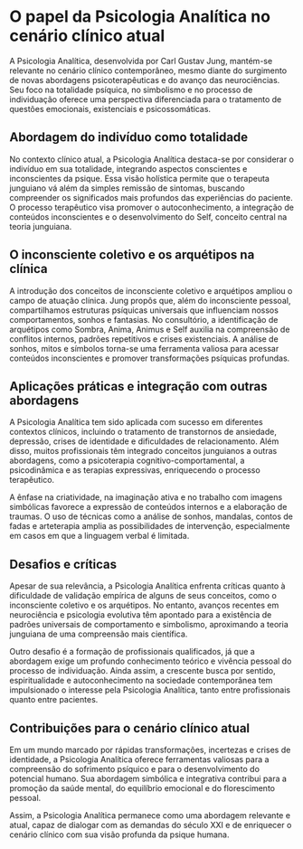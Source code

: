 
# O papel da Psicologia Analítica no cenário clínico atual

A Psicologia Analítica, desenvolvida por Carl Gustav Jung, mantém-se relevante no cenário clínico contemporâneo, mesmo diante do surgimento de novas abordagens psicoterapêuticas e do avanço das neurociências. Seu foco na totalidade psíquica, no simbolismo e no processo de individuação oferece uma perspectiva diferenciada para o tratamento de questões emocionais, existenciais e psicossomáticas.

## Abordagem do indivíduo como totalidade

No contexto clínico atual, a Psicologia Analítica destaca-se por considerar o indivíduo em sua totalidade, integrando aspectos conscientes e inconscientes da psique. Essa visão holística permite que o terapeuta junguiano vá além da simples remissão de sintomas, buscando compreender os significados mais profundos das experiências do paciente. O processo terapêutico visa promover o autoconhecimento, a integração de conteúdos inconscientes e o desenvolvimento do Self, conceito central na teoria junguiana.

## O inconsciente coletivo e os arquétipos na clínica

A introdução dos conceitos de inconsciente coletivo e arquétipos ampliou o campo de atuação clínica. Jung propôs que, além do inconsciente pessoal, compartilhamos estruturas psíquicas universais que influenciam nossos comportamentos, sonhos e fantasias. No consultório, a identificação de arquétipos como Sombra, Anima, Animus e Self auxilia na compreensão de conflitos internos, padrões repetitivos e crises existenciais. A análise de sonhos, mitos e símbolos torna-se uma ferramenta valiosa para acessar conteúdos inconscientes e promover transformações psíquicas profundas.

## Aplicações práticas e integração com outras abordagens

A Psicologia Analítica tem sido aplicada com sucesso em diferentes contextos clínicos, incluindo o tratamento de transtornos de ansiedade, depressão, crises de identidade e dificuldades de relacionamento. Além disso, muitos profissionais têm integrado conceitos junguianos a outras abordagens, como a psicoterapia cognitivo-comportamental, a psicodinâmica e as terapias expressivas, enriquecendo o processo terapêutico.

A ênfase na criatividade, na imaginação ativa e no trabalho com imagens simbólicas favorece a expressão de conteúdos internos e a elaboração de traumas. O uso de técnicas como a análise de sonhos, mandalas, contos de fadas e arteterapia amplia as possibilidades de intervenção, especialmente em casos em que a linguagem verbal é limitada.

## Desafios e críticas

Apesar de sua relevância, a Psicologia Analítica enfrenta críticas quanto à dificuldade de validação empírica de alguns de seus conceitos, como o inconsciente coletivo e os arquétipos. No entanto, avanços recentes em neurociência e psicologia evolutiva têm apontado para a existência de padrões universais de comportamento e simbolismo, aproximando a teoria junguiana de uma compreensão mais científica.

Outro desafio é a formação de profissionais qualificados, já que a abordagem exige um profundo conhecimento teórico e vivência pessoal do processo de individuação. Ainda assim, a crescente busca por sentido, espiritualidade e autoconhecimento na sociedade contemporânea tem impulsionado o interesse pela Psicologia Analítica, tanto entre profissionais quanto entre pacientes.

## Contribuições para o cenário clínico atual

Em um mundo marcado por rápidas transformações, incertezas e crises de identidade, a Psicologia Analítica oferece ferramentas valiosas para a compreensão do sofrimento psíquico e para o desenvolvimento do potencial humano. Sua abordagem simbólica e integrativa contribui para a promoção da saúde mental, do equilíbrio emocional e do florescimento pessoal.

Assim, a Psicologia Analítica permanece como uma abordagem relevante e atual, capaz de dialogar com as demandas do século XXI e de enriquecer o cenário clínico com sua visão profunda da psique humana.
```
